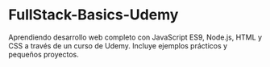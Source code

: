 # FullStack-Basics-Udemy
Aprendiendo desarrollo web completo con JavaScript ES9, Node.js, HTML y CSS a través de un curso de Udemy. Incluye ejemplos prácticos y pequeños proyectos.
